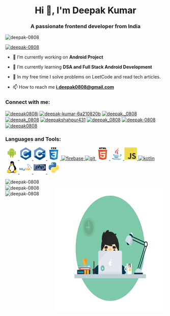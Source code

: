 <h1 align="center">Hi 👋, I'm Deepak Kumar</h1>
<h3 align="center">A passionate frontend developer from India</h3>

<p align="left"> <img src="https://komarev.com/ghpvc/?username=deepak-0808&label=Profile%20views&color=0e75b6&style=flat" alt="deepak-0808" /> </p>

<p align="left"> <a href="https://github.com/ryo-ma/github-profile-trophy"><img src="https://github-profile-trophy.vercel.app/?username=deepak-0808" alt="deepak-0808" /></a> </p>

- 🔭 I’m currently working on **Android Project**

- 🌱 I’m currently learning **DSA and Full Stack Android Development**

- 📖 In my free time I solve problems on LeetCode and read tech articles.

- 📫 How to reach me **i.deepak0808@gmail.com**

<h3 align="left">Connect with me:</h3>
<p align="left">
<a href="https://twitter.com/deepak0808i" target="blank"><img align="center" src="https://raw.githubusercontent.com/rahuldkjain/github-profile-readme-generator/master/src/images/icons/Social/twitter.svg" alt="deepak0808i" height="30" width="40" /></a>
<a href="https://linkedin.com/in/deepak-kumar-6a210820b" target="blank"><img align="center" src="https://raw.githubusercontent.com/rahuldkjain/github-profile-readme-generator/master/src/images/icons/Social/linked-in-alt.svg" alt="deepak-kumar-6a210820b" height="30" width="40" /></a>
<a href="https://instagram.com/deepak0808_" target="blank"><img align="center" src="https://raw.githubusercontent.com/rahuldkjain/github-profile-readme-generator/master/src/images/icons/Social/instagram.svg" alt="deepak._0808" height="30" width="40" /></a>
<a href="https://www.codechef.com/users/deepak_0808" target="blank"><img align="center" src="https://cdn.jsdelivr.net/npm/simple-icons@3.1.0/icons/codechef.svg" alt="deepak_0808" height="30" width="40" /></a>
<a href="https://www.hackerrank.com/deepakshahpur431" target="blank"><img align="center" src="https://raw.githubusercontent.com/rahuldkjain/github-profile-readme-generator/master/src/images/icons/Social/hackerrank.svg" alt="deepakshahpur431" height="30" width="40" /></a>
<a href="https://codeforces.com/profile/deepak_0808" target="blank"><img align="center" src="https://raw.githubusercontent.com/rahuldkjain/github-profile-readme-generator/master/src/images/icons/Social/codeforces.svg" alt="deepak_0808" height="30" width="40" /></a>
<a href="https://www.leetcode.com/deepak-0808" target="blank"><img align="center" src="https://raw.githubusercontent.com/rahuldkjain/github-profile-readme-generator/master/src/images/icons/Social/leet-code.svg" alt="deepak-0808" height="30" width="40" /></a>
<a href="https://auth.geeksforgeeks.org/user/deepak0808" target="blank"><img align="center" src="https://raw.githubusercontent.com/rahuldkjain/github-profile-readme-generator/master/src/images/icons/Social/geeks-for-geeks.svg" alt="deepak0808" height="30" width="40" /></a>
</p>

<h3 align="left">Languages and Tools:</h3>
<p align="left"> <a href="https://developer.android.com" target="_blank" rel="noreferrer"> <img src="https://raw.githubusercontent.com/devicons/devicon/master/icons/android/android-original-wordmark.svg" alt="android" width="40" height="40"/> </a> <a href="https://www.cprogramming.com/" target="_blank" rel="noreferrer"> <img src="https://raw.githubusercontent.com/devicons/devicon/master/icons/c/c-original.svg" alt="c" width="40" height="40"/> </a> <a href="https://www.w3schools.com/cpp/" target="_blank" rel="noreferrer"> <img src="https://raw.githubusercontent.com/devicons/devicon/master/icons/cplusplus/cplusplus-original.svg" alt="cplusplus" width="40" height="40"/> </a> <a href="https://www.w3schools.com/css/" target="_blank" rel="noreferrer"> <img src="https://raw.githubusercontent.com/devicons/devicon/master/icons/css3/css3-original-wordmark.svg" alt="css3" width="40" height="40"/> </a> <a href="https://firebase.google.com/" target="_blank" rel="noreferrer"> <img src="https://www.vectorlogo.zone/logos/firebase/firebase-icon.svg" alt="firebase" width="40" height="40"/> </a> <a href="https://git-scm.com/" target="_blank" rel="noreferrer"> <img src="https://www.vectorlogo.zone/logos/git-scm/git-scm-icon.svg" alt="git" width="40" height="40"/> </a> <a href="https://www.w3.org/html/" target="_blank" rel="noreferrer"> <img src="https://raw.githubusercontent.com/devicons/devicon/master/icons/html5/html5-original-wordmark.svg" alt="html5" width="40" height="40"/> </a> <a href="https://www.java.com" target="_blank" rel="noreferrer"> <img src="https://raw.githubusercontent.com/devicons/devicon/master/icons/java/java-original.svg" alt="java" width="40" height="40"/> </a> <a href="https://developer.mozilla.org/en-US/docs/Web/JavaScript" target="_blank" rel="noreferrer"> <img src="https://raw.githubusercontent.com/devicons/devicon/master/icons/javascript/javascript-original.svg" alt="javascript" width="40" height="40"/> </a> <a href="https://kotlinlang.org" target="_blank" rel="noreferrer"> <img src="https://www.vectorlogo.zone/logos/kotlinlang/kotlinlang-icon.svg" alt="kotlin" width="40" height="40"/> </a> <a href="https://www.linux.org/" target="_blank" rel="noreferrer"> <img src="https://raw.githubusercontent.com/devicons/devicon/master/icons/linux/linux-original.svg" alt="linux" width="40" height="40"/> </a> <a href="https://www.mysql.com/" target="_blank" rel="noreferrer"> <img src="https://raw.githubusercontent.com/devicons/devicon/master/icons/mysql/mysql-original-wordmark.svg" alt="mysql" width="40" height="40"/> </a> <a href="https://www.php.net" target="_blank" rel="noreferrer"> <img src="https://raw.githubusercontent.com/devicons/devicon/master/icons/php/php-original.svg" alt="php" width="40" height="40"/> </a> <a href="https://www.python.org" target="_blank" rel="noreferrer"> <img src="https://raw.githubusercontent.com/devicons/devicon/master/icons/python/python-original.svg" alt="python" width="40" height="40"/> </a> </p>

<img align="left" src="https://github-readme-stats.vercel.app/api/top-langs?username=deepak-0808&show_icons=true&locale=en&layout=compact" width="495" alt="deepak-0808" />
<img src="https://github.com/nirala69/nirala69/blob/master/70804f7e25b11f29db904f2fa7b4cd9d.gif" width="350" height="400" align='right'>

<img align="center" src="https://github-readme-stats.vercel.app/api?username=deepak-0808&show_icons=true&locale=en" alt="deepak-0808" />
<img align="center" src="https://github-readme-streak-stats.herokuapp.com/?user=deepak-0808&" alt="deepak-0808" />
